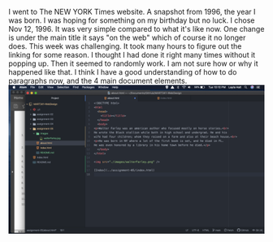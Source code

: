 I went to The NEW YORK Times website.
A snapshot from 1996, the year I was born. I was hoping for something on my birthday but no luck.
I chose Nov 12, 1996. It was very simple compared to what it's like now. One change is under the main title it says "on the web" which of course it no longer does.
This week was challenging. It took many hours to figure out the linking for some reason. I thought I had done it right many times without it popping up. Then it seemed to randomly work. I am not sure how or why it happened like that.
I think I have a good understanding of how to do paragraphs now, and the 4 main document elements.
![screenShot](../assignment-05/images/screenShot05.png)
